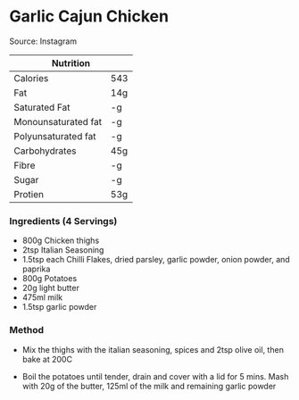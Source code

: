 # Garlic Cajun Chicken

Source: Instagram

<table class="tg"><thead>
  <tr>
    <th class="tg-0pky" colspan="2"><span style="font-weight:bold">Nutrition</span></th>
  </tr></thead>
<tbody>
  <tr>
    <td class="tg-v7lt">Calories</td>
    <td class="tg-v7lt">543</td>
  </tr>
  <tr>
    <td class="tg-v7lt">Fat</td>
    <td class="tg-v7lt">14g</td>
  </tr>
  <tr>
    <td class="tg-v7lt">Saturated Fat</td>
    <td class="tg-v7lt">-g</td>
  </tr>
  <tr>
    <td class="tg-v7lt">Monounsaturated fat<br></td>
    <td class="tg-v7lt">-g<br></td>
  </tr>
  <tr>
    <td class="tg-bbuu">Polyunsaturated fat<br></td>
    <td class="tg-bbuu">-g<br></td>
  </tr>
  <tr>
    <td class="tg-bbuu">Carbohydrates</td>
    <td class="tg-bbuu">45g</td>
  </tr>
  <tr>
    <td class="tg-bbuu">Fibre</td>
    <td class="tg-bbuu">-g</td>
  </tr>
  <tr>
    <td class="tg-bbuu">Sugar</td>
    <td class="tg-bbuu">-g</td>
  </tr>
  <tr>
    <td class="tg-0lax">Protien</td>
    <td class="tg-0lax">53g</td>
  </tr>
</tbody>
</table>

### Ingredients (4 Servings)
- 800g Chicken thighs
- 2tsp Italian Seasoning
- 1.5tsp each Chilli Flakes, dried parsley, garlic powder, onion powder, and paprika
- 800g Potatoes
- 20g light butter
- 475ml milk
- 1.5tsp garlic powder

### Method
- Mix the thighs with the italian seasoning, spices and 2tsp olive oil, then bake at 200C

- Boil the potatoes until tender, drain and cover with a lid for 5 mins. Mash with 20g of the butter, 125ml of the milk and remaining garlic powder 
